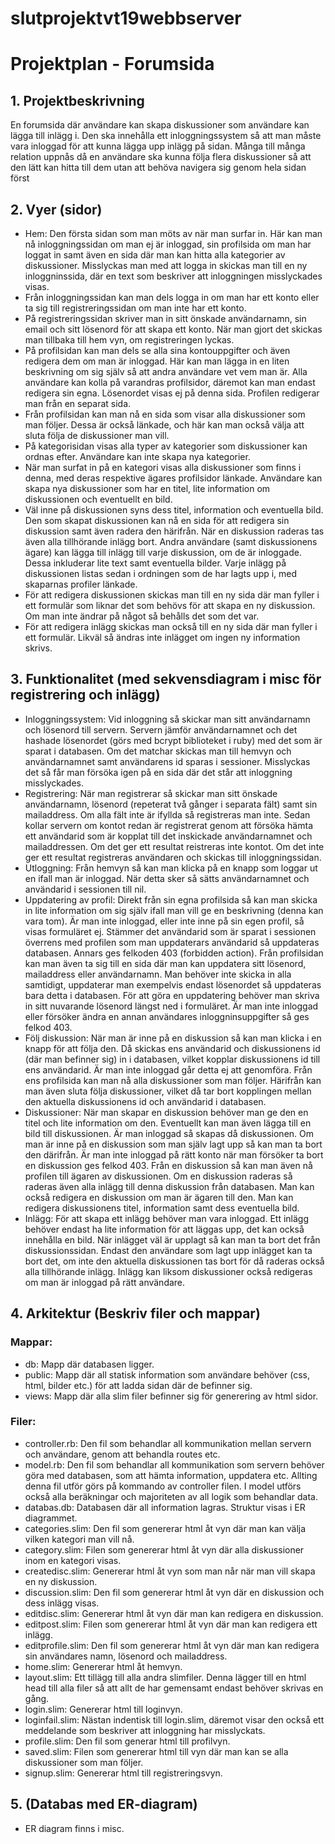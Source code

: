 # slutprojektvt19webbserver

# Projektplan - Forumsida

## 1. Projektbeskrivning
En forumsida där användare kan skapa diskussioner som användare kan lägga till inlägg i.
Den ska innehålla ett inloggningssystem så att man måste vara inloggad för att kunna lägga
upp inlägg på sidan. Många till många relation uppnås då en användare ska kunna följa
flera diskussioner så att den lätt kan hitta till dem utan att behöva navigera sig genom
hela sidan först

## 2. Vyer (sidor)
* Hem: Den första sidan som man möts av när man surfar in. Här kan man nå inloggningssidan om man ej är inloggad, sin profilsida om man har loggat in samt även en sida där man kan hitta alla kategorier av diskussioner. Misslyckas man med att logga in skickas man till en ny inloggninssida, där en text som beskriver att inloggningen misslyckades visas.
* Från inloggningssidan kan man dels logga in om man har ett konto eller ta sig till registreringssidan om man inte har ett konto.
* På registreringssidan skriver man in sitt önskade användarnamn, sin email och sitt lösenord för att skapa ett konto. När man gjort det skickas man tillbaka till hem vyn, om registreringen lyckas.
* På profilsidan kan man dels se alla sina kontouppgifter och även redigera dem om man är inloggad. Här kan man lägga in en liten beskrivning om sig själv så att andra användare vet vem man är. Alla användare kan kolla på varandras profilsidor, däremot kan man endast redigera sin egna. Lösenordet visas ej på denna sida. Profilen redigerar man från en separat sida.
* Från profilsidan kan man nå en sida som visar alla diskussioner som man följer. Dessa är också länkade, och här kan man också välja att sluta följa de diskussioner man vill.
* På kategorisidan visas alla typer av kategorier som diskussioner kan ordnas efter. Användare kan inte skapa nya kategorier.
* När man surfat in på en kategori visas alla diskussioner som finns i denna, med deras respektive ägares profilsidor länkade. Användare kan skapa nya diskussioner som har en titel, lite information om diskussionen och eventuellt en bild. 
* Väl inne på diskussionen syns dess titel, information och eventuella bild. Den som skapat diskussionen kan nå en sida för att redigera sin diskussion samt även radera den härifrån. När en diskussion raderas tas även alla tillhörande inlägg bort. Andra användare (samt diskussionens ägare) kan lägga till inlägg till varje diskussion, om de är inloggade. Dessa inkluderar lite text samt eventuella bilder. Varje inlägg på diskussionen listas sedan i ordningen som de har lagts upp i, med skaparnas profiler länkade. 
* För att redigera diskussionen skickas man till en ny sida där man fyller i ett formulär som liknar det som behövs för att skapa en ny diskussion. Om man inte ändrar på något så behålls det som det var.
* För att redigera inlägg skickas man också till en ny sida där man fyller i ett formulär. Likväl så ändras inte inlägget om ingen ny information skrivs.

## 3. Funktionalitet (med sekvensdiagram i misc för registrering och inlägg)
* Inloggningssystem: Vid inloggning så skickar man sitt användarnamn och lösenord till servern. Servern jämför användarnamnet och det hashade lösenordet (görs med bcrypt biblioteket i ruby) med det som är sparat i databasen. Om det matchar skickas man till hemvyn och användarnamnet samt användarens id sparas i sessioner. Misslyckas det så får man försöka igen på en sida där det står att inloggning misslyckades.
* Registrering: När man registrerar så skickar man sitt önskade användarnamn, lösenord (repeterat två gånger i separata fält) samt sin mailaddress. Om alla fält inte är ifyllda så registreras man inte. Sedan kollar servern om kontot redan är registrerat genom att försöka hämta ett användarid som är kopplat till det inskickade användarnamnet och mailaddressen. Om det ger ett resultat reistreras inte kontot. Om det inte ger ett resultat registreras användaren och skickas till inloggningssidan.
* Utloggning: Från hemvyn så kan man klicka på en knapp som loggar ut en ifall man är inloggad. När detta sker så sätts användarnamnet och användarid i sessionen till nil.
* Uppdatering av profil: Direkt från sin egna profilsida så kan man skicka in lite information om sig själv ifall man vill ge en beskrivning (denna kan vara tom). Är man inte inloggad, eller inte inne på sin egen profil, så visas formuläret ej. Stämmer det användarid som är sparat i sessionen överrens med profilen som man uppdaterars användarid så uppdateras databasen. Annars ges felkoden 403 (forbidden action). Från profilsidan kan man även ta sig till en sida där man kan uppdatera sitt lösenord, mailaddress eller användarnamn. Man behöver inte skicka in alla samtidigt, uppdaterar man exempelvis endast lösenordet så uppdateras bara detta i databasen. För att göra en uppdatering behöver man skriva in sitt nuvarande lösenord längst ned i formuläret. Är man inte inloggad eller försöker ändra en annan användares inloggninsuppgifter så ges felkod 403.
* Följ diskussion: När man är inne på en diskussion så kan man klicka i en knapp för att följa den. Då skickas ens användarid och diskussionens id (där man befinner sig) in i databasen, vilket kopplar diskussionens id till ens användarid. Är man inte inloggad går detta ej att genomföra. Från ens profilsida kan man nå alla diskussioner som man följer. Härifrån kan man även sluta följa diskussioner, vilket då tar bort kopplingen mellan den aktuella diskussionens id och användarid i databasen.
* Diskussioner: När man skapar en diskussion behöver man ge den en titel och lite information om den. Eventuellt kan man även lägga till en bild till diskussionen. Är man inloggad så skapas då diskussionen. Om man är inne på en diskussion som man själv lagt upp så kan man ta bort den därifrån. Är man inte inloggad på rätt konto när man försöker ta bort en diskussion ges felkod 403. Från en diskussion så kan man även nå profilen till ägaren av diskussionen. Om en diskussion raderas så raderas även alla inlägg till denna diskussion från databasen. Man kan också redigera en diskussion om man är ägaren till den. Man kan redigera diskussionens titel, information samt dess eventuella bild.
* Inlägg: För att skapa ett inlägg behöver man vara inloggad. Ett inlägg behöver endast ha lite information för att läggas upp, det kan också innehålla en bild. När inlägget väl är upplagt så kan man ta bort det från diskussionssidan. Endast den användare som lagt upp inlägget kan ta bort det, om inte den aktuella diskussionen tas bort för då raderas också alla tillhörande inlägg. Inlägg kan liksom diskussioner också redigeras om man är inloggad på rätt användare.

## 4. Arkitektur (Beskriv filer och mappar)
### Mappar:
* db: Mapp där databasen ligger.
* public: Mapp där all statisk information som användare behöver (css, html, bilder etc.) för att ladda sidan där de befinner sig.
* views: Mapp där alla slim filer befinner sig för generering av html sidor.

### Filer:
* controller.rb: Den fil som behandlar all kommunikation mellan servern och användare, genom att behandla routes etc. 
* model.rb: Den fil som behandlar all kommunikation som servern behöver göra med databasen, som att hämta information, uppdatera etc. Allting denna fil utför görs på kommando av controller filen. I model utförs också alla beräkningar och majoriteten av all logik som behandlar data. 
* databas.db: Databasen där all information lagras. Struktur visas i ER diagrammet.
* categories.slim: Den fil som genererar html åt vyn där man kan välja vilken kategori man vill nå.
* category.slim: Filen som genererar html åt vyn där alla diskussioner inom en kategori visas.
* createdisc.slim: Genererar html åt vyn som man når när man vill skapa en ny diskussion.
* discussion.slim: Den fil som genererar html åt vyn där en diskussion och dess inlägg visas.
* editdisc.slim: Genererar html åt vyn där man kan redigera en diskussion.
* editpost.slim: Filen som genererar html åt vyn där man kan redigera ett inlägg.
* editprofile.slim: Den fil som genererar html åt vyn där man kan redigera sin användares namn, lösenord och mailaddress.
* home.slim: Genererar html åt hemvyn.
* layout.slim: Ett tillägg till alla andra slimfiler. Denna lägger till en html head till alla filer så att allt de har gemensamt endast behöver skrivas en gång.
* login.slim: Genererar html till loginvyn.
* loginfail.slim: Nästan indentisk till login.slim, däremot visar den också ett meddelande som beskriver att inloggning har misslyckats.
* profile.slim: Den fil som generar html till profilvyn.
* saved.slim: Filen som genererar html till vyn där man kan se alla diskussioner som man följer.
* signup.slim: Genererar html till registreringsvyn.

## 5. (Databas med ER-diagram)
* ER diagram finns i misc.